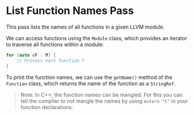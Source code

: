# List Function Names Pass
This pass lists the names of all functions in a given LLVM module.

We can access functions using the `Module` class, which provides an iterator to traverse all functions within a module:
```cpp
for (auto &F : M) {
    // Process each function F
}
```

To print the function names, we can use the `getName()` method of the `Function` class, which returns the name of the function as a `StringRef`.

> Note: In C++, the function names can be mangled. For this you can tell the compiler to not mangle the names by using `extern "C"` in your function declarations.